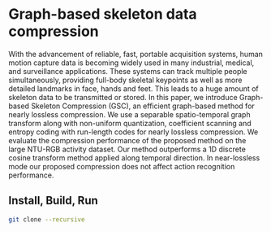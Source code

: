 # Graph-based skeleton data compression

With the advancement of reliable, fast, portable acquisition systems, human motion capture data is becoming widely used in many industrial, medical, and surveillance applications. These systems can track multiple people simultaneously, providing full-body skeletal keypoints as well as more detailed landmarks in face, hands and feet. This leads to a huge amount of skeleton data to be transmitted or stored. In this paper, we introduce Graph-based Skeleton Compression (GSC), an efficient graph-based method for nearly lossless compression. We use a separable spatio-temporal graph transform along with non-uniform quantization, coefficient scanning and entropy coding with run-length codes for nearly lossless compression. We evaluate the compression performance of the proposed method on the large NTU-RGB activity dataset. Our method outperforms a 1D discrete cosine transform method applied along temporal direction. In near-lossless mode our proposed compression does not affect action recognition performance.

## Install, Build, Run
```bash
git clone --recursive 
```

